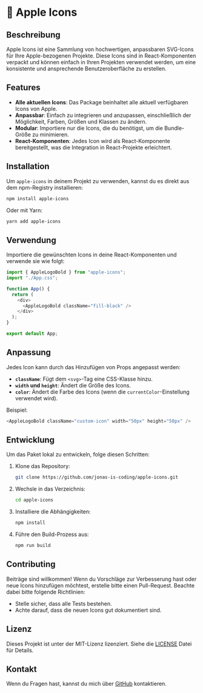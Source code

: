 # 🍎 Apple Icons

## Beschreibung

Apple Icons ist eine Sammlung von hochwertigen, anpassbaren SVG-Icons für Ihre Apple-bezogenen Projekte. Diese Icons sind in React-Komponenten verpackt und können einfach in Ihren Projekten verwendet werden, um eine konsistente und ansprechende Benutzeroberfläche zu erstellen.

## Features

- **Alle aktuellen Icons**: Das Package beinhaltet alle aktuell verfügbaren Icons von Apple.
- **Anpassbar**: Einfach zu integrieren und anzupassen, einschließlich der Möglichkeit, Farben, Größen und Klassen zu ändern.
- **Modular**: Importiere nur die Icons, die du benötigst, um die Bundle-Größe zu minimieren.
- **React-Komponenten**: Jedes Icon wird als React-Komponente bereitgestellt, was die Integration in React-Projekte erleichtert.

## Installation

Um `apple-icons` in deinem Projekt zu verwenden, kannst du es direkt aus dem npm-Registry installieren:

```bash
npm install apple-icons
```

Oder mit Yarn:

```bash
yarn add apple-icons
```

## Verwendung

Importiere die gewünschten Icons in deine React-Komponenten und verwende sie wie folgt:

```javascript
import { AppleLogoBold } from "apple-icons";
import "./App.css";

function App() {
  return (
    <div>
      <AppleLogoBold className="fill-black" />
    </div>
  );
}

export default App;
```

## Anpassung

Jedes Icon kann durch das Hinzufügen von Props angepasst werden:

- **`className`**: Fügt dem `<svg>`-Tag eine CSS-Klasse hinzu.
- **`width` und `height`**: Ändert die Größe des Icons.
- **`color`**: Ändert die Farbe des Icons (wenn die `currentColor`-Einstellung verwendet wird).

Beispiel:

```javascript
<AppleLogoBold className="custom-icon" width="50px" height="50px" />
```

## Entwicklung

Um das Paket lokal zu entwickeln, folge diesen Schritten:

1. Klone das Repository:

    ```bash
    git clone https://github.com/jonas-is-coding/apple-icons.git
    ```

2. Wechsle in das Verzeichnis:

    ```bash
    cd apple-icons
    ```

3. Installiere die Abhängigkeiten:

    ```bash
    npm install
    ```

4. Führe den Build-Prozess aus:

    ```bash
    npm run build
    ```

## Contributing

Beiträge sind willkommen! Wenn du Vorschläge zur Verbesserung hast oder neue Icons hinzufügen möchtest, erstelle bitte einen Pull-Request. Beachte dabei bitte folgende Richtlinien:

- Stelle sicher, dass alle Tests bestehen.
- Achte darauf, dass die neuen Icons gut dokumentiert sind.

## Lizenz

Dieses Projekt ist unter der MIT-Lizenz lizenziert. Siehe die [LICENSE](/LICENSE.md) Datei für Details.

## Kontakt

Wenn du Fragen hast, kannst du mich über [GitHub](https://github.com/jonas-is-coding) kontaktieren.